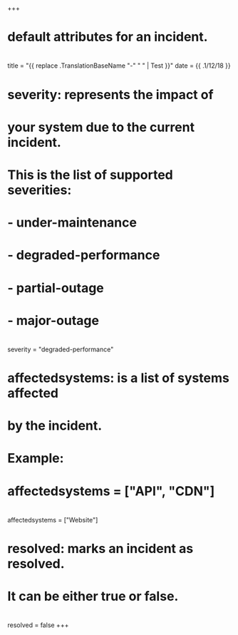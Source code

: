 +++
# default attributes for an incident.
#
title = "{{ replace .TranslationBaseName "-" " " | Test }}"
date = {{ .1/12/18 }}

# severity: represents the impact of
# your system due to the current incident.
# This is the list of supported severities:
#
# - under-maintenance
# - degraded-performance
# - partial-outage
# - major-outage
#
severity = "degraded-performance"

# affectedsystems: is a list of systems affected
# by the incident.
# Example:
# affectedsystems = ["API", "CDN"]
#
affectedsystems = ["Website"]

# resolved: marks an incident as resolved.
# It can be either true or false.
#
resolved = false
+++
